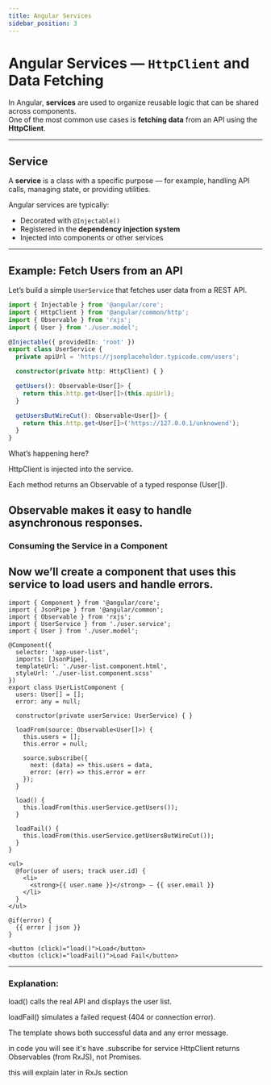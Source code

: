 ```yaml
---
title: Angular Services
sidebar_position: 3
---
```


# Angular Services — `HttpClient` and Data Fetching

In Angular, **services** are used to organize reusable logic that can be shared across components.  
One of the most common use cases is **fetching data** from an API using the **HttpClient**.

---

## Service

A **service** is a class with a specific purpose — for example, handling API calls, managing state, or providing utilities.

Angular services are typically:

- Decorated with `@Injectable()`
- Registered in the **dependency injection system**
- Injected into components or other services

---

## Example: Fetch Users from an API

Let’s build a simple `UserService` that fetches user data from a REST API.

```ts title="user.service.ts"
import { Injectable } from '@angular/core';
import { HttpClient } from '@angular/common/http';
import { Observable } from 'rxjs';
import { User } from './user.model';

@Injectable({ providedIn: 'root' })
export class UserService {
  private apiUrl = 'https://jsonplaceholder.typicode.com/users';

  constructor(private http: HttpClient) { }

  getUsers(): Observable<User[]> {
    return this.http.get<User[]>(this.apiUrl);
  }

  getUsersButWireCut(): Observable<User[]> {
    return this.http.get<User[]>('https://127.0.0.1/unknowend');
  }
}
```

What’s happening here?

HttpClient is injected into the service.

Each method returns an Observable of a typed response (User[]).

Observable makes it easy to handle asynchronous responses.
---
### Consuming the Service in a Component

Now we’ll create a component that uses this service to load users and handle errors.
---
```component 
import { Component } from '@angular/core';
import { JsonPipe } from '@angular/common';
import { Observable } from 'rxjs';
import { UserService } from './user.service';
import { User } from './user.model';

@Component({
  selector: 'app-user-list',
  imports: [JsonPipe],
  templateUrl: './user-list.component.html',
  styleUrl: './user-list.component.scss'
})
export class UserListComponent {
  users: User[] = [];
  error: any = null;

  constructor(private userService: UserService) { }

  loadFrom(source: Observable<User[]>) {
    this.users = [];
    this.error = null;

    source.subscribe({
      next: (data) => this.users = data,
      error: (err) => this.error = err
    });
  }

  load() {
    this.loadFrom(this.userService.getUsers());
  }

  loadFail() {
    this.loadFrom(this.userService.getUsersButWireCut());
  }
}
```

``` Template
<ul>
  @for(user of users; track user.id) {
    <li>
      <strong>{{ user.name }}</strong> — {{ user.email }}
    </li>
  }
</ul>

@if(error) {
  {{ error | json }}
}

<button (click)="load()">Load</button>
<button (click)="loadFail()">Load Fail</button>
```
---
### Explanation:

load() calls the real API and displays the user list.

loadFail() simulates a failed request (404 or connection error).

The template shows both successful data and any error message.

in code you will see it's have .subscribe for service HttpClient returns Observables (from RxJS), not Promises.

this will explain later in RxJs section
